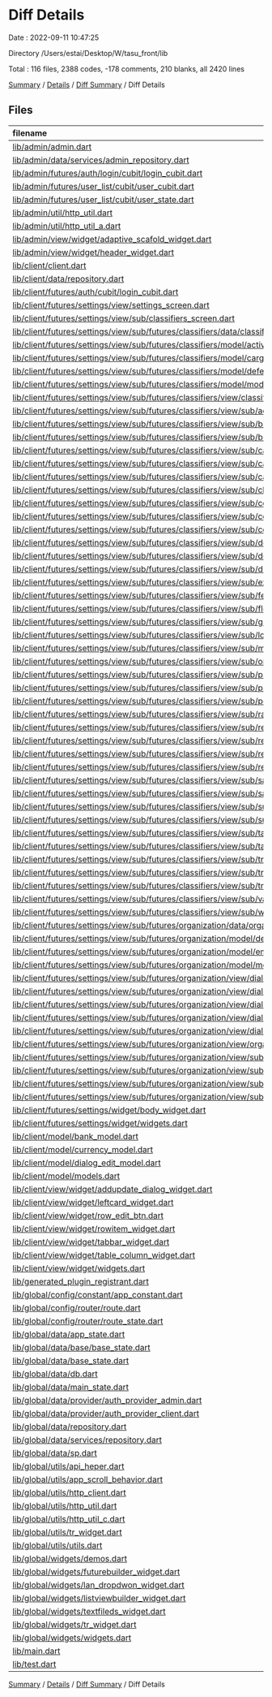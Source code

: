 # Diff Details

Date : 2022-09-11 10:47:25

Directory /Users/estai/Desktop/W/tasu_front/lib

Total : 116 files,  2388 codes, -178 comments, 210 blanks, all 2420 lines

[Summary](results.md) / [Details](details.md) / [Diff Summary](diff.md) / Diff Details

## Files
| filename | language | code | comment | blank | total |
| :--- | :--- | ---: | ---: | ---: | ---: |
| [lib/admin/admin.dart](/lib/admin/admin.dart) | Dart | 0 | 2 | 0 | 2 |
| [lib/admin/data/services/admin_repository.dart](/lib/admin/data/services/admin_repository.dart) | Dart | 0 | 1 | 0 | 1 |
| [lib/admin/futures/auth/login/cubit/login_cubit.dart](/lib/admin/futures/auth/login/cubit/login_cubit.dart) | Dart | -1 | 3 | 0 | 2 |
| [lib/admin/futures/user_list/cubit/user_cubit.dart](/lib/admin/futures/user_list/cubit/user_cubit.dart) | Dart | -84 | -1 | -11 | -96 |
| [lib/admin/futures/user_list/cubit/user_state.dart](/lib/admin/futures/user_list/cubit/user_state.dart) | Dart | -52 | 0 | -5 | -57 |
| [lib/admin/util/http_util.dart](/lib/admin/util/http_util.dart) | Dart | -85 | -69 | -7 | -161 |
| [lib/admin/util/http_util_a.dart](/lib/admin/util/http_util_a.dart) | Dart | 72 | 66 | 9 | 147 |
| [lib/admin/view/widget/adaptive_scafold_widget.dart](/lib/admin/view/widget/adaptive_scafold_widget.dart) | Dart | 1 | 3 | 0 | 4 |
| [lib/admin/view/widget/header_widget.dart](/lib/admin/view/widget/header_widget.dart) | Dart | -2 | 0 | 0 | -2 |
| [lib/client/client.dart](/lib/client/client.dart) | Dart | 7 | 1 | 1 | 9 |
| [lib/client/data/repository.dart](/lib/client/data/repository.dart) | Dart | 193 | -6 | 13 | 200 |
| [lib/client/futures/auth/cubit/login_cubit.dart](/lib/client/futures/auth/cubit/login_cubit.dart) | Dart | 1 | 2 | 0 | 3 |
| [lib/client/futures/settings/view/settings_screen.dart](/lib/client/futures/settings/view/settings_screen.dart) | Dart | 0 | 0 | -1 | -1 |
| [lib/client/futures/settings/view/sub/classifiers_screen.dart](/lib/client/futures/settings/view/sub/classifiers_screen.dart) | Dart | -10 | 0 | -3 | -13 |
| [lib/client/futures/settings/view/sub/futures/classifiers/data/classifiers_provider.dart](/lib/client/futures/settings/view/sub/futures/classifiers/data/classifiers_provider.dart) | Dart | 49 | 36 | 4 | 89 |
| [lib/client/futures/settings/view/sub/futures/classifiers/model/activityarea_model.dart](/lib/client/futures/settings/view/sub/futures/classifiers/model/activityarea_model.dart) | Dart | 13 | 0 | 3 | 16 |
| [lib/client/futures/settings/view/sub/futures/classifiers/model/cargostatus_model.dart](/lib/client/futures/settings/view/sub/futures/classifiers/model/cargostatus_model.dart) | Dart | 59 | 0 | 8 | 67 |
| [lib/client/futures/settings/view/sub/futures/classifiers/model/deferredpaymentterm_model.dart](/lib/client/futures/settings/view/sub/futures/classifiers/model/deferredpaymentterm_model.dart) | Dart | 13 | 0 | 4 | 17 |
| [lib/client/futures/settings/view/sub/futures/classifiers/model/models.dart](/lib/client/futures/settings/view/sub/futures/classifiers/model/models.dart) | Dart | 3 | 0 | 1 | 4 |
| [lib/client/futures/settings/view/sub/futures/classifiers/view/classifiers_screen.dart](/lib/client/futures/settings/view/sub/futures/classifiers/view/classifiers_screen.dart) | Dart | 191 | 0 | 16 | 207 |
| [lib/client/futures/settings/view/sub/futures/classifiers/view/sub/activityarea_screen.dart](/lib/client/futures/settings/view/sub/futures/classifiers/view/sub/activityarea_screen.dart) | Dart | 32 | 0 | 3 | 35 |
| [lib/client/futures/settings/view/sub/futures/classifiers/view/sub/banks_screen.dart](/lib/client/futures/settings/view/sub/futures/classifiers/view/sub/banks_screen.dart) | Dart | 86 | 0 | 4 | 90 |
| [lib/client/futures/settings/view/sub/futures/classifiers/view/sub/breakingrule_screen.dart](/lib/client/futures/settings/view/sub/futures/classifiers/view/sub/breakingrule_screen.dart) | Dart | 43 | 0 | 4 | 47 |
| [lib/client/futures/settings/view/sub/futures/classifiers/view/sub/cargostatuses_screen.dart](/lib/client/futures/settings/view/sub/futures/classifiers/view/sub/cargostatuses_screen.dart) | Dart | 66 | 0 | 7 | 73 |
| [lib/client/futures/settings/view/sub/futures/classifiers/view/sub/carrierstypes_screen.dart](/lib/client/futures/settings/view/sub/futures/classifiers/view/sub/carrierstypes_screen.dart) | Dart | 10 | 50 | 7 | 67 |
| [lib/client/futures/settings/view/sub/futures/classifiers/view/sub/categoriesofotherexpenses_screen.dart](/lib/client/futures/settings/view/sub/futures/classifiers/view/sub/categoriesofotherexpenses_screen.dart) | Dart | 11 | 0 | 2 | 13 |
| [lib/client/futures/settings/view/sub/futures/classifiers/view/sub/clienttypes_screen.dart](/lib/client/futures/settings/view/sub/futures/classifiers/view/sub/clienttypes_screen.dart) | Dart | 27 | 33 | 4 | 64 |
| [lib/client/futures/settings/view/sub/futures/classifiers/view/sub/contactpersonsposts_screen.dart](/lib/client/futures/settings/view/sub/futures/classifiers/view/sub/contactpersonsposts_screen.dart) | Dart | 11 | 0 | 3 | 14 |
| [lib/client/futures/settings/view/sub/futures/classifiers/view/sub/contacttypes_screen.dart](/lib/client/futures/settings/view/sub/futures/classifiers/view/sub/contacttypes_screen.dart) | Dart | 11 | 0 | 3 | 14 |
| [lib/client/futures/settings/view/sub/futures/classifiers/view/sub/contries_screen.dart](/lib/client/futures/settings/view/sub/futures/classifiers/view/sub/contries_screen.dart) | Dart | 11 | 0 | 3 | 14 |
| [lib/client/futures/settings/view/sub/futures/classifiers/view/sub/deferredpaymentconditions_screen.dart](/lib/client/futures/settings/view/sub/futures/classifiers/view/sub/deferredpaymentconditions_screen.dart) | Dart | 38 | 0 | 5 | 43 |
| [lib/client/futures/settings/view/sub/futures/classifiers/view/sub/documentstatuses_screen.dart](/lib/client/futures/settings/view/sub/futures/classifiers/view/sub/documentstatuses_screen.dart) | Dart | 11 | 0 | 3 | 14 |
| [lib/client/futures/settings/view/sub/futures/classifiers/view/sub/drivinglicencecategories_screen.dart](/lib/client/futures/settings/view/sub/futures/classifiers/view/sub/drivinglicencecategories_screen.dart) | Dart | 11 | 0 | 3 | 14 |
| [lib/client/futures/settings/view/sub/futures/classifiers/view/sub/exchangerate_screen.dart](/lib/client/futures/settings/view/sub/futures/classifiers/view/sub/exchangerate_screen.dart) | Dart | 11 | 0 | 2 | 13 |
| [lib/client/futures/settings/view/sub/futures/classifiers/view/sub/federaldistrict_screen.dart](/lib/client/futures/settings/view/sub/futures/classifiers/view/sub/federaldistrict_screen.dart) | Dart | 11 | 0 | 3 | 14 |
| [lib/client/futures/settings/view/sub/futures/classifiers/view/sub/flexformpresets_screen.dart](/lib/client/futures/settings/view/sub/futures/classifiers/view/sub/flexformpresets_screen.dart) | Dart | 11 | 0 | 3 | 14 |
| [lib/client/futures/settings/view/sub/futures/classifiers/view/sub/group_screen.dart](/lib/client/futures/settings/view/sub/futures/classifiers/view/sub/group_screen.dart) | Dart | 11 | 0 | 3 | 14 |
| [lib/client/futures/settings/view/sub/futures/classifiers/view/sub/loadingmethod_screen.dart](/lib/client/futures/settings/view/sub/futures/classifiers/view/sub/loadingmethod_screen.dart) | Dart | 11 | 0 | 3 | 14 |
| [lib/client/futures/settings/view/sub/futures/classifiers/view/sub/measurementname_screen.dart](/lib/client/futures/settings/view/sub/futures/classifiers/view/sub/measurementname_screen.dart) | Dart | 11 | 0 | 3 | 14 |
| [lib/client/futures/settings/view/sub/futures/classifiers/view/sub/orderstatuses_screen.dart](/lib/client/futures/settings/view/sub/futures/classifiers/view/sub/orderstatuses_screen.dart) | Dart | 11 | 0 | 3 | 14 |
| [lib/client/futures/settings/view/sub/futures/classifiers/view/sub/packagings_screen.dart](/lib/client/futures/settings/view/sub/futures/classifiers/view/sub/packagings_screen.dart) | Dart | 11 | 0 | 3 | 14 |
| [lib/client/futures/settings/view/sub/futures/classifiers/view/sub/paymenttypes_screen.dart](/lib/client/futures/settings/view/sub/futures/classifiers/view/sub/paymenttypes_screen.dart) | Dart | 11 | 0 | 3 | 14 |
| [lib/client/futures/settings/view/sub/futures/classifiers/view/sub/permissions_screen.dart](/lib/client/futures/settings/view/sub/futures/classifiers/view/sub/permissions_screen.dart) | Dart | 11 | 0 | 3 | 14 |
| [lib/client/futures/settings/view/sub/futures/classifiers/view/sub/railwaystations_screen.dart](/lib/client/futures/settings/view/sub/futures/classifiers/view/sub/railwaystations_screen.dart) | Dart | 11 | 0 | 3 | 14 |
| [lib/client/futures/settings/view/sub/futures/classifiers/view/sub/regions_screen.dart](/lib/client/futures/settings/view/sub/futures/classifiers/view/sub/regions_screen.dart) | Dart | 11 | 0 | 2 | 13 |
| [lib/client/futures/settings/view/sub/futures/classifiers/view/sub/requestpurposes_screen.dart](/lib/client/futures/settings/view/sub/futures/classifiers/view/sub/requestpurposes_screen.dart) | Dart | 11 | 0 | 3 | 14 |
| [lib/client/futures/settings/view/sub/futures/classifiers/view/sub/requestsource_screen.dart](/lib/client/futures/settings/view/sub/futures/classifiers/view/sub/requestsource_screen.dart) | Dart | 11 | 0 | 3 | 14 |
| [lib/client/futures/settings/view/sub/futures/classifiers/view/sub/requeststatuses_screen.dart](/lib/client/futures/settings/view/sub/futures/classifiers/view/sub/requeststatuses_screen.dart) | Dart | 11 | 0 | 3 | 14 |
| [lib/client/futures/settings/view/sub/futures/classifiers/view/sub/salesfunnelresult_screen.dart](/lib/client/futures/settings/view/sub/futures/classifiers/view/sub/salesfunnelresult_screen.dart) | Dart | 11 | 0 | 3 | 14 |
| [lib/client/futures/settings/view/sub/futures/classifiers/view/sub/salesfunnelstatus_screen.dart](/lib/client/futures/settings/view/sub/futures/classifiers/view/sub/salesfunnelstatus_screen.dart) | Dart | 11 | 0 | 3 | 14 |
| [lib/client/futures/settings/view/sub/futures/classifiers/view/sub/sub.dart](/lib/client/futures/settings/view/sub/futures/classifiers/view/sub/sub.dart) | Dart | 39 | 0 | 1 | 40 |
| [lib/client/futures/settings/view/sub/futures/classifiers/view/sub/subcategoriesofotherexpenses_screen.dart](/lib/client/futures/settings/view/sub/futures/classifiers/view/sub/subcategoriesofotherexpenses_screen.dart) | Dart | 11 | 0 | 2 | 13 |
| [lib/client/futures/settings/view/sub/futures/classifiers/view/sub/tags_screen.dart](/lib/client/futures/settings/view/sub/futures/classifiers/view/sub/tags_screen.dart) | Dart | 11 | 0 | 3 | 14 |
| [lib/client/futures/settings/view/sub/futures/classifiers/view/sub/taskstatuses_screen.dart](/lib/client/futures/settings/view/sub/futures/classifiers/view/sub/taskstatuses_screen.dart) | Dart | 11 | 0 | 3 | 14 |
| [lib/client/futures/settings/view/sub/futures/classifiers/view/sub/transporttypes_screen.dart](/lib/client/futures/settings/view/sub/futures/classifiers/view/sub/transporttypes_screen.dart) | Dart | 11 | 0 | 3 | 14 |
| [lib/client/futures/settings/view/sub/futures/classifiers/view/sub/tripstatuses_scrren.dart](/lib/client/futures/settings/view/sub/futures/classifiers/view/sub/tripstatuses_scrren.dart) | Dart | 11 | 0 | 3 | 14 |
| [lib/client/futures/settings/view/sub/futures/classifiers/view/sub/truckbodytypes_screen.dart](/lib/client/futures/settings/view/sub/futures/classifiers/view/sub/truckbodytypes_screen.dart) | Dart | 11 | 0 | 3 | 14 |
| [lib/client/futures/settings/view/sub/futures/classifiers/view/sub/vatrates_screen.dart](/lib/client/futures/settings/view/sub/futures/classifiers/view/sub/vatrates_screen.dart) | Dart | 11 | 0 | 3 | 14 |
| [lib/client/futures/settings/view/sub/futures/classifiers/view/sub/workersposts_screen.dart](/lib/client/futures/settings/view/sub/futures/classifiers/view/sub/workersposts_screen.dart) | Dart | 11 | 0 | 3 | 14 |
| [lib/client/futures/settings/view/sub/futures/organization/data/organization_provider.dart](/lib/client/futures/settings/view/sub/futures/organization/data/organization_provider.dart) | Dart | 6 | 0 | 3 | 9 |
| [lib/client/futures/settings/view/sub/futures/organization/model/department_model.dart](/lib/client/futures/settings/view/sub/futures/organization/model/department_model.dart) | Dart | 55 | 0 | 8 | 63 |
| [lib/client/futures/settings/view/sub/futures/organization/model/employee_model.dart](/lib/client/futures/settings/view/sub/futures/organization/model/employee_model.dart) | Dart | 134 | 0 | 8 | 142 |
| [lib/client/futures/settings/view/sub/futures/organization/model/models.dart](/lib/client/futures/settings/view/sub/futures/organization/model/models.dart) | Dart | 3 | 0 | 1 | 4 |
| [lib/client/futures/settings/view/sub/futures/organization/view/dialog/banks_widget.dart](/lib/client/futures/settings/view/sub/futures/organization/view/dialog/banks_widget.dart) | Dart | 110 | 0 | 5 | 115 |
| [lib/client/futures/settings/view/sub/futures/organization/view/dialog/basicinfo_widget.dart](/lib/client/futures/settings/view/sub/futures/organization/view/dialog/basicinfo_widget.dart) | Dart | 243 | 0 | 4 | 247 |
| [lib/client/futures/settings/view/sub/futures/organization/view/dialog/dialogwidgets.dart](/lib/client/futures/settings/view/sub/futures/organization/view/dialog/dialogwidgets.dart) | Dart | 3 | 0 | 1 | 4 |
| [lib/client/futures/settings/view/sub/futures/organization/view/dialog/signature_widget.dart](/lib/client/futures/settings/view/sub/futures/organization/view/dialog/signature_widget.dart) | Dart | 67 | 1 | 7 | 75 |
| [lib/client/futures/settings/view/sub/futures/organization/view/dialog/widget/title_widget.dart](/lib/client/futures/settings/view/sub/futures/organization/view/dialog/widget/title_widget.dart) | Dart | 12 | 0 | 2 | 14 |
| [lib/client/futures/settings/view/sub/futures/organization/view/organization_screen.dart](/lib/client/futures/settings/view/sub/futures/organization/view/organization_screen.dart) | Dart | -239 | -10 | -10 | -259 |
| [lib/client/futures/settings/view/sub/futures/organization/view/sub/companies_screen.dart](/lib/client/futures/settings/view/sub/futures/organization/view/sub/companies_screen.dart) | Dart | -70 | -1 | 1 | -70 |
| [lib/client/futures/settings/view/sub/futures/organization/view/sub/departments_screen.dart](/lib/client/futures/settings/view/sub/futures/organization/view/sub/departments_screen.dart) | Dart | 59 | 1 | 2 | 62 |
| [lib/client/futures/settings/view/sub/futures/organization/view/sub/employees_group_screen.dart](/lib/client/futures/settings/view/sub/futures/organization/view/sub/employees_group_screen.dart) | Dart | 45 | 1 | 0 | 46 |
| [lib/client/futures/settings/view/sub/futures/organization/view/sub/employees_screen.dart](/lib/client/futures/settings/view/sub/futures/organization/view/sub/employees_screen.dart) | Dart | 78 | 1 | 2 | 81 |
| [lib/client/futures/settings/widget/body_widget.dart](/lib/client/futures/settings/widget/body_widget.dart) | Dart | 31 | 0 | 4 | 35 |
| [lib/client/futures/settings/widget/widgets.dart](/lib/client/futures/settings/widget/widgets.dart) | Dart | 1 | 0 | 1 | 2 |
| [lib/client/model/bank_model.dart](/lib/client/model/bank_model.dart) | Dart | 54 | 0 | 8 | 62 |
| [lib/client/model/currency_model.dart](/lib/client/model/currency_model.dart) | Dart | 50 | 0 | 8 | 58 |
| [lib/client/model/dialog_edit_model.dart](/lib/client/model/dialog_edit_model.dart) | Dart | 7 | 0 | 2 | 9 |
| [lib/client/model/models.dart](/lib/client/model/models.dart) | Dart | 4 | 0 | 1 | 5 |
| [lib/client/view/widget/addupdate_dialog_widget.dart](/lib/client/view/widget/addupdate_dialog_widget.dart) | Dart | -1 | 1 | 0 | 0 |
| [lib/client/view/widget/leftcard_widget.dart](/lib/client/view/widget/leftcard_widget.dart) | Dart | 0 | 4 | 0 | 4 |
| [lib/client/view/widget/row_edit_btn.dart](/lib/client/view/widget/row_edit_btn.dart) | Dart | 55 | 0 | 4 | 59 |
| [lib/client/view/widget/rowitem_widget.dart](/lib/client/view/widget/rowitem_widget.dart) | Dart | 11 | 13 | 4 | 28 |
| [lib/client/view/widget/tabbar_widget.dart](/lib/client/view/widget/tabbar_widget.dart) | Dart | 0 | 1 | 0 | 1 |
| [lib/client/view/widget/table_column_widget.dart](/lib/client/view/widget/table_column_widget.dart) | Dart | 43 | 0 | 5 | 48 |
| [lib/client/view/widget/widgets.dart](/lib/client/view/widget/widgets.dart) | Dart | 3 | 0 | 0 | 3 |
| [lib/generated_plugin_registrant.dart](/lib/generated_plugin_registrant.dart) | Dart | -2 | 0 | 0 | -2 |
| [lib/global/config/constant/app_constant.dart](/lib/global/config/constant/app_constant.dart) | Dart | 11 | 5 | 1 | 17 |
| [lib/global/config/router/route.dart](/lib/global/config/router/route.dart) | Dart | -10 | -11 | -1 | -22 |
| [lib/global/config/router/route_state.dart](/lib/global/config/router/route_state.dart) | Dart | 0 | -7 | -3 | -10 |
| [lib/global/data/app_state.dart](/lib/global/data/app_state.dart) | Dart | 119 | 19 | 16 | 154 |
| [lib/global/data/base/base_state.dart](/lib/global/data/base/base_state.dart) | Dart | 4 | 0 | 1 | 5 |
| [lib/global/data/base_state.dart](/lib/global/data/base_state.dart) | Dart | -5 | 0 | -2 | -7 |
| [lib/global/data/db.dart](/lib/global/data/db.dart) | Dart | 44 | 36 | 18 | 98 |
| [lib/global/data/main_state.dart](/lib/global/data/main_state.dart) | Dart | -94 | 0 | -13 | -107 |
| [lib/global/data/provider/auth_provider_admin.dart](/lib/global/data/provider/auth_provider_admin.dart) | Dart | 0 | -27 | -7 | -34 |
| [lib/global/data/provider/auth_provider_client.dart](/lib/global/data/provider/auth_provider_client.dart) | Dart | 0 | -27 | -7 | -34 |
| [lib/global/data/repository.dart](/lib/global/data/repository.dart) | Dart | -11 | 0 | -2 | -13 |
| [lib/global/data/services/repository.dart](/lib/global/data/services/repository.dart) | Dart | 11 | 0 | 2 | 13 |
| [lib/global/data/sp.dart](/lib/global/data/sp.dart) | Dart | -65 | 0 | -10 | -75 |
| [lib/global/utils/api_heper.dart](/lib/global/utils/api_heper.dart) | Dart | 0 | -190 | -29 | -219 |
| [lib/global/utils/app_scroll_behavior.dart](/lib/global/utils/app_scroll_behavior.dart) | Dart | 16 | 1 | 4 | 21 |
| [lib/global/utils/http_client.dart](/lib/global/utils/http_client.dart) | Dart | 0 | -25 | -7 | -32 |
| [lib/global/utils/http_util.dart](/lib/global/utils/http_util.dart) | Dart | -86 | -72 | -8 | -166 |
| [lib/global/utils/http_util_c.dart](/lib/global/utils/http_util_c.dart) | Dart | 76 | 69 | 12 | 157 |
| [lib/global/utils/tr_widget.dart](/lib/global/utils/tr_widget.dart) | Dart | -50 | -8 | -7 | -65 |
| [lib/global/utils/utils.dart](/lib/global/utils/utils.dart) | Dart | 6 | 0 | 0 | 6 |
| [lib/global/widgets/demos.dart](/lib/global/widgets/demos.dart) | Dart | 0 | 0 | 2 | 2 |
| [lib/global/widgets/futurebuilder_widget.dart](/lib/global/widgets/futurebuilder_widget.dart) | Dart | 2 | 0 | 0 | 2 |
| [lib/global/widgets/lan_dropdwon_widget.dart](/lib/global/widgets/lan_dropdwon_widget.dart) | Dart | 0 | -9 | 1 | -8 |
| [lib/global/widgets/listviewbuilder_widget.dart](/lib/global/widgets/listviewbuilder_widget.dart) | Dart | 22 | 0 | 2 | 24 |
| [lib/global/widgets/textfileds_widget.dart](/lib/global/widgets/textfileds_widget.dart) | Dart | 747 | -30 | 38 | 755 |
| [lib/global/widgets/tr_widget.dart](/lib/global/widgets/tr_widget.dart) | Dart | -6 | 6 | 3 | 3 |
| [lib/global/widgets/widgets.dart](/lib/global/widgets/widgets.dart) | Dart | 1 | 0 | 0 | 1 |
| [lib/main.dart](/lib/main.dart) | Dart | -13 | 8 | -2 | -7 |
| [lib/test.dart](/lib/test.dart) | Dart | -143 | -49 | -19 | -211 |

[Summary](results.md) / [Details](details.md) / [Diff Summary](diff.md) / Diff Details